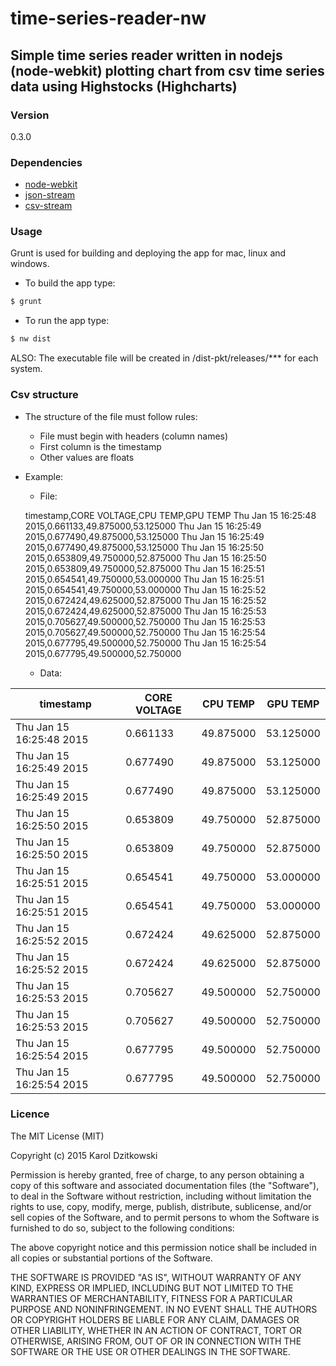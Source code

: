 # time-series-reader-nw #
## Simple time series reader written in nodejs (node-webkit) plotting chart from csv time series data using Highstocks (Highcharts)
### Version
0.3.0

### Dependencies
* [node-webkit](https://github.com/nwjs/nw.js/)
* [json-stream](https://github.com/mmalecki/json-stream)
* [csv-stream](https://github.com/klaemo/csv-stream)

### Usage
Grunt is used for building and deploying the app for mac, linux and windows.
- To build the app type: 
```sh
$ grunt
```
- To run the app type: 
```sh
$ nw dist
```
ALSO: The executable file will be created in /dist-pkt/releases/*** for each system.

### Csv structure
* The structure of the file must follow rules:
    * File must begin with headers (column names)
    * First column is the timestamp
    * Other values are floats
* Example:
    * File:
    
    timestamp,CORE VOLTAGE,CPU TEMP,GPU TEMP
    Thu Jan 15 16:25:48 2015,0.661133,49.875000,53.125000
    Thu Jan 15 16:25:49 2015,0.677490,49.875000,53.125000
    Thu Jan 15 16:25:49 2015,0.677490,49.875000,53.125000
    Thu Jan 15 16:25:50 2015,0.653809,49.750000,52.875000
    Thu Jan 15 16:25:50 2015,0.653809,49.750000,52.875000
    Thu Jan 15 16:25:51 2015,0.654541,49.750000,53.000000
    Thu Jan 15 16:25:51 2015,0.654541,49.750000,53.000000
    Thu Jan 15 16:25:52 2015,0.672424,49.625000,52.875000
    Thu Jan 15 16:25:52 2015,0.672424,49.625000,52.875000
    Thu Jan 15 16:25:53 2015,0.705627,49.500000,52.750000
    Thu Jan 15 16:25:53 2015,0.705627,49.500000,52.750000
    Thu Jan 15 16:25:54 2015,0.677795,49.500000,52.750000
    Thu Jan 15 16:25:54 2015,0.677795,49.500000,52.750000

    * Data:

| timestamp                | CORE VOLTAGE | CPU TEMP  | GPU TEMP  |
|--------------------------|--------------|-----------|-----------|
| Thu Jan 15 16:25:48 2015 | 0.661133     | 49.875000 | 53.125000 |
| Thu Jan 15 16:25:49 2015 | 0.677490     | 49.875000 | 53.125000 |
| Thu Jan 15 16:25:49 2015 | 0.677490     | 49.875000 | 53.125000 |
| Thu Jan 15 16:25:50 2015 | 0.653809     | 49.750000 | 52.875000 |
| Thu Jan 15 16:25:50 2015 | 0.653809     | 49.750000 | 52.875000 |
| Thu Jan 15 16:25:51 2015 | 0.654541     | 49.750000 | 53.000000 |
| Thu Jan 15 16:25:51 2015 | 0.654541     | 49.750000 | 53.000000 |
| Thu Jan 15 16:25:52 2015 | 0.672424     | 49.625000 | 52.875000 |
| Thu Jan 15 16:25:52 2015 | 0.672424     | 49.625000 | 52.875000 |
| Thu Jan 15 16:25:53 2015 | 0.705627     | 49.500000 | 52.750000 |
| Thu Jan 15 16:25:53 2015 | 0.705627     | 49.500000 | 52.750000 |
| Thu Jan 15 16:25:54 2015 | 0.677795     | 49.500000 | 52.750000 |
| Thu Jan 15 16:25:54 2015 | 0.677795     | 49.500000 | 52.750000 |

### Licence 
The MIT License (MIT)

Copyright (c) 2015 Karol Dzitkowski

Permission is hereby granted, free of charge, to any person obtaining a copy
of this software and associated documentation files (the "Software"), to deal
in the Software without restriction, including without limitation the rights
to use, copy, modify, merge, publish, distribute, sublicense, and/or sell
copies of the Software, and to permit persons to whom the Software is
furnished to do so, subject to the following conditions:

The above copyright notice and this permission notice shall be included in all
copies or substantial portions of the Software.

THE SOFTWARE IS PROVIDED "AS IS", WITHOUT WARRANTY OF ANY KIND, EXPRESS OR
IMPLIED, INCLUDING BUT NOT LIMITED TO THE WARRANTIES OF MERCHANTABILITY,
FITNESS FOR A PARTICULAR PURPOSE AND NONINFRINGEMENT. IN NO EVENT SHALL THE
AUTHORS OR COPYRIGHT HOLDERS BE LIABLE FOR ANY CLAIM, DAMAGES OR OTHER
LIABILITY, WHETHER IN AN ACTION OF CONTRACT, TORT OR OTHERWISE, ARISING FROM,
OUT OF OR IN CONNECTION WITH THE SOFTWARE OR THE USE OR OTHER DEALINGS IN THE
SOFTWARE.